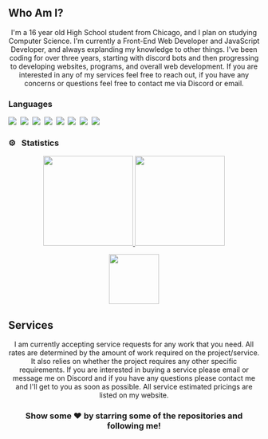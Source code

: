 ## Who Am I?
<p align="center">
I'm a 16 year old High School student from Chicago, and I plan on studying Computer Science. I'm currently a Front-End Web Developer and JavaScript Developer, and always explanding my knowledge to other things. I've been coding for over three years, starting with discord bots and then progressing to developing websites, programs, and overall web development. If you are interested in any of my services feel free to reach out, if you have any concerns or questions feel free to contact me via Discord or email.
</p>

### Languages

![](https://img.shields.io/badge/HTML5-000000?style=for-the-badge&logo=html5&logoColor=orange)&nbsp;
![](https://img.shields.io/badge/CSS3-000000?style=for-the-badge&logo=css3&logoColor=blue)&nbsp;
![](https://img.shields.io/badge/SASS-000000?style=for-the-badge&logo=sass&logoColor=pink)&nbsp;
![](https://img.shields.io/badge/JavaScript-000000?style=for-the-badge&logo=javascript&logoColor=yellow)&nbsp;
![](https://img.shields.io/badge/jQuery-000000?style=for-the-badge&logo=jquery&logoColor=yellow)&nbsp;
![](https://img.shields.io/badge/Node.js-000000?style=for-the-badge&logo=node.js&logoColor=green)&nbsp;
![](https://img.shields.io/badge/Express-000000?style=for-the-badge&logo=express&logoColor=green)&nbsp;
![](https://img.shields.io/badge/SQL-000000?style=for-the-badge&logo=mysql&logoColor=yellow)&nbsp;

### ⚙️ &nbsp; Statistics

<p align="center">
<a href="https://github.com/neoptunium">
  <img height="180em" src="https://github-readme-stats-eight-theta.vercel.app/api?username=neoptunium&show_icons=true&theme=react&include_all_commits=true&count_private=true"/>
  <img height="180em" src="https://github-readme-stats-eight-theta.vercel.app/api/top-langs/?username=neoptunium&layout=compact&langs_count=8&theme=react"/>
</a>
</p>
<p align="center">
<img height="100em" src="https://discord.c99.nl/widget/theme-1/395383087531425793.png"/>
</p>


## Services
<p align="center">
I am currently accepting service requests for any work that you need. All rates are determined by the amount of work required on the project/service. It also relies on whether the project requires any other specific requirements. If you are interested in buying a service please email or message me on Discord and if you have any questions please contact me and I'll get to you as soon as possible. All service estimated pricings are listed on my website. </p>


<h3 align=center>Show some ❤️ by starring some of the repositories and following me!</h3>

